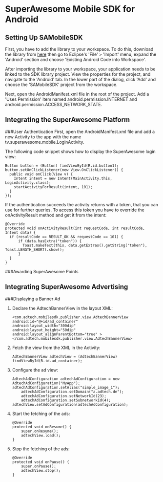 SuperAwesome Mobile SDK for Android
===================================

Setting Up SAMobileSDK
----------------------
First, you have to add the library to your workspace. To do this, download the library from [here](https://github.com/SuperAwesomeLTD/sa-mobile-sdk-android) then go to Eclipse's 'File' > 'Import' menu, expand the 'Android' section and choose 'Existing Android Code into Workspace'.

After importing the library to your workspace, your application needs to be linked to the SDK library project. View the properties for the project, and navigate to the 'Android' tab. In the lower part of the dialog, click 'Add' and choose the 'SAMobileSDK' project from the workspace.

Next, open the AndroidManifest.xml file in the root of the project. Add a 'Uses Permission' item named android.permission.INTERNET and android.permission.ACCESS_NETWORK_STATE.

Integrating the SuperAwesome Platform
-------------------------------------

###User Authentication
First, open the AndroidManifest.xml file and add a new Activity to the app with the name tv.superawesome.mobile.LoginActivity.

The following code snippet shows how to display the SuperAwesome login view:
```
Button button = (Button) findViewById(R.id.button1);
button.setOnClickListener(new View.OnClickListener() {
  public void onClick(View v) {
    Intent intent = new Intent(MainActivity.this, LoginActivity.class);
    startActivityForResult(intent, 101);
  }
});
```
If the authentication succeeds the activity returns with a token, that you can use for further queries. To access this token you have to override the onActivityResult method and get it from the intent:
```
@Override
protected void onActivityResult(int requestCode, int resultCode, Intent data) {
  if (resultCode == RESULT_OK && requestCode == 101) {
	  if (data.hasExtra("token")) {
	    Toast.makeText(this, data.getExtras().getString("token"), Toast.LENGTH_SHORT).show();
	  }
  }
}
```

###Awarding SuperAwesome Points

Integrating SuperAwesome Advertising
------------------------------------
###Displaying a Banner Ad
1. Declare the AdtechBannerView in the layout XML:
	
	```
	<com.adtech.mobilesdk.publisher.view.AdtechBannerView
	android:id="@+id/ad_container"
	android:layout_width="300dip"
	android:layout_height="50dip"
	android:layout_alignParentBottom="true" >
	</com.adtech.mobilesdk.publisher.view.AdtechBannerView>
	```
	
2. Fetch the view from the XML in the Activity:
	
	```
	AdtechBannerView adtechView = (AdtechBannerView) findViewById(R.id.ad_container);
	```
	
3. Configure the ad view:
	
	```
	AdtechAdConfiguration adtechAdConfiguration = new AdtechAdConfiguration("MyApp");
	adtechAdConfiguration.setAlias("simple_image_1");
        adtechAdConfiguration.setDomain("a.adtech.de");
        adtechAdConfiguration.setNetworkId(23);
        adtechAdConfiguration.setSubnetworkId(4);
	adtechView.setAdConfiguration(adtechAdConfiguration);
	```
	
4. Start the fetching of the ads:
	
	```
	@Override
	protected void onResume() {
		super.onResume();
		adtechView.load();
	}
	```
	
5. Stop the fetching of the ads:
	
	```
	@Override
	protected void onPause() {
		super.onPause();
		adtechView.stop();
	}
	```
	
